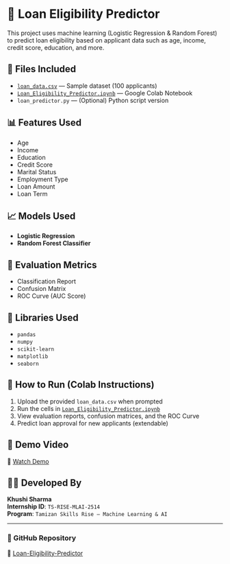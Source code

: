 # 🏦 Loan Eligibility Predictor

This project uses machine learning (Logistic Regression & Random Forest) to predict loan eligibility based on applicant data such as age, income, credit score, education, and more.

## 📁 Files Included

- [`loan_data.csv`](loan_data.csv) — Sample dataset (100 applicants)
- [`Loan_Eligibility_Predictor.ipynb`](https://github.com/khushisharma-hub/Loan-Eligibility-Predictor/blob/main/Loan_Eligibility_Predictor.ipynb) — Google Colab Notebook
- `loan_predictor.py` — (Optional) Python script version

## 📊 Features Used

- Age  
- Income  
- Education  
- Credit Score  
- Marital Status  
- Employment Type  
- Loan Amount  
- Loan Term  

## 📈 Models Used

- **Logistic Regression**  
- **Random Forest Classifier**

## 🧪 Evaluation Metrics

- Classification Report  
- Confusion Matrix  
- ROC Curve (AUC Score)

## 🔧 Libraries Used

- `pandas`  
- `numpy`  
- `scikit-learn`  
- `matplotlib`  
- `seaborn`

## 🚀 How to Run (Colab Instructions)

1. Upload the provided `loan_data.csv` when prompted  
2. Run the cells in [`Loan_Eligibility_Predictor.ipynb`](https://github.com/khushisharma-hub/Loan-Eligibility-Predictor/blob/main/Loan_Eligibility_Predictor.ipynb)  
3. View evaluation reports, confusion matrices, and the ROC Curve  
4. Predict loan approval for new applicants (extendable)

## 🔗 Demo Video

🎥 [Watch Demo](https://drive.google.com/file/d/1gYAnFRpm46wswKU5RMcPJRTsJfwCOCEd/view?usp=sharing)

## 👩‍💻 Developed By

**Khushi Sharma**  
**Internship ID**: `TS-RISE-MLAI-2514`  
**Program**: `Tamizan Skills Rise – Machine Learning & AI`

---

### 📍 GitHub Repository

🔗 [Loan-Eligibility-Predictor](https://github.com/khushisharma-hub/Loan-Eligibility-Predictor)
